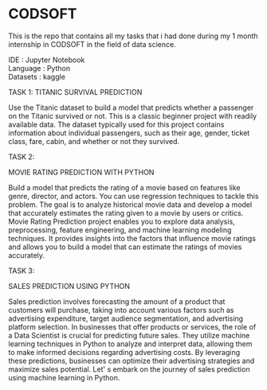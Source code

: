 # CODSOFT
This is the repo that contains all my tasks that i had  done during my 1 month internship in CODSOFT in the field of data science.

IDE : Jupyter Notebook<br>
Language : Python<br>
Datasets : kaggle<br>


TASK 1:
TITANIC SURVIVAL PREDICTION

Use the Titanic dataset to build a model that predicts whether a
passenger on the Titanic survived or not. This is a classic beginner
project with readily available data.
The dataset typically used for this project contains information
about individual passengers, such as their age, gender, ticket
class, fare, cabin, and whether or not they survived.

TASK 2:

MOVIE RATING PREDICTION WITH PYTHON

Build a model that predicts the rating of a movie based on
features like genre, director, and actors. You can use regression
techniques to tackle this problem.
The goal is to analyze historical movie data and develop a model
that accurately estimates the rating given to a movie by users or
critics.
Movie Rating Prediction project enables you to explore data
analysis, preprocessing, feature engineering, and machine
learning modeling techniques. It provides insights into the factors
that influence movie ratings and allows you to build a model that
can estimate the ratings of movies accurately.

TASK 3:

SALES PREDICTION USING PYTHON

Sales prediction involves forecasting the amount of a product that
customers will purchase, taking into account various factors such as
advertising expenditure, target audience segmentation, and
advertising platform selection.
In businesses that offer products or services, the role of a Data
Scientist is crucial for predicting future sales. They utilize machine
learning techniques in Python to analyze and interpret data, allowing
them to make informed decisions regarding advertising costs. By
leveraging these predictions, businesses can optimize their
advertising strategies and maximize sales potential. Let'
s embark on
the journey of sales prediction using machine learning in Python.


